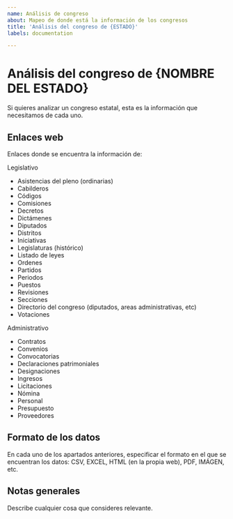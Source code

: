 ```yaml
---
name: Análisis de congreso
about: Mapeo de donde está la información de los congresos
title: 'Análisis del congreso de {ESTADO}'
labels: documentation

---
```


# Análisis del congreso de {NOMBRE DEL ESTADO}

Si quieres analizar un congreso estatal, esta es la información que necesitamos
de cada uno.

## Enlaces web

Enlaces donde se encuentra la información de:

Legislativo

- Asistencias del pleno (ordinarias)
- Cabilderos
- Códigos
- Comisiones
- Decretos
- Dictámenes
- Diputados
- Distritos
- Iniciativas
- Legislaturas (histórico)
- Listado de leyes
- Ordenes
- Partidos
- Periodos
- Puestos
- Revisiones
- Secciones
- Directorio del congreso (diputados, areas administrativas, etc)
- Votaciones

Administrativo

- Contratos
- Convenios
- Convocatorias
- Declaraciones patrimoniales
- Designaciones
- Ingresos
- Licitaciones
- Nómina
- Personal
- Presupuesto
- Proveedores

## Formato de los datos

En cada uno de los apartados anteriores, especificar el formato en el que se
encuentran los datos: CSV, EXCEL, HTML (en la propia web), PDF, IMÁGEN, etc.

## Notas generales

Describe cualquier cosa que consideres relevante.
